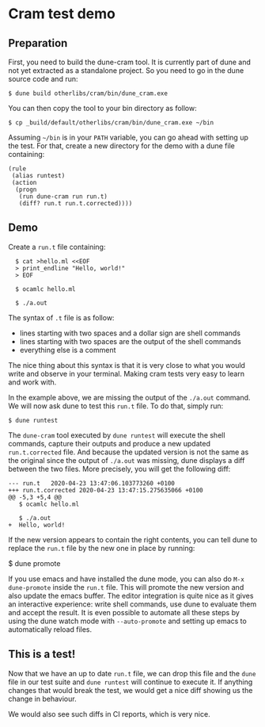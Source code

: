 Cram test demo
==============

Preparation
-----------

First, you need to build the dune-cram tool. It is currently part of
dune and not yet extracted as a standalone project. So you need to go
in the dune source code and run:

    $ dune build otherlibs/cram/bin/dune_cram.exe

You can then copy the tool to your bin directory as follow:

    $ cp _build/default/otherlibs/cram/bin/dune_cram.exe ~/bin

Assuming `~/bin` is in your `PATH` variable, you can go ahead with
setting up the test. For that, create a new directory for the demo
with a dune file containing:

```
(rule
 (alias runtest)
 (action
  (progn
   (run dune-cram run run.t)
   (diff? run.t run.t.corrected))))
```

Demo
----

Create a `run.t` file containing:

```
  $ cat >hello.ml <<EOF
  > print_endline "Hello, world!"
  > EOF

  $ ocamlc hello.ml

  $ ./a.out
```

The syntax of `.t` file is as follow:

- lines starting with two spaces and a dollar sign are shell commands
- lines starting with two spaces are the output of the shell commands
- everything else is a comment

The nice thing about this syntax is that it is very close to what you
would write and observe in your terminal.  Making cram tests very easy
to learn and work with.

In the example above, we are missing the output of the `./a.out`
command. We will now ask dune to test this `run.t` file. To do that,
simply run:

    $ dune runtest

The `dune-cram` tool executed by `dune runtest` will execute the shell
commands, capture their outputs and produce a new updated
`run.t.corrected` file. And because the updated version is not the
same as the original since the output of `./a.out` was missing, dune
displays a diff between the two files. More precisely, you will get
the following diff:

```
--- run.t	2020-04-23 13:47:06.103773260 +0100
+++ run.t.corrected	2020-04-23 13:47:15.275635066 +0100
@@ -5,3 +5,4 @@
   $ ocamlc hello.ml
 
   $ ./a.out
+  Hello, world!
```

If the new version appears to contain the right contents, you can tell
dune to replace the `run.t` file by the new one in place by running:

   $ dune promote

If you use emacs and have installed the dune mode, you can also do
`M-x dune-promote` inside the `run.t` file. This will promote the new
version and also update the emacs buffer. The editor integration is
quite nice as it gives an interactive experience: write shell
commands, use dune to evaluate them and accept the result. It is even
possible to automate all these steps by using the dune watch mode with
`--auto-promote` and setting up emacs to automatically reload files.

This is a test!
---------------

Now that we have an up to date `run.t` file, we can drop this file and
the `dune` file in our test suite and `dune runtest` will continue to
execute it. If anything changes that would break the test, we would
get a nice diff showing us the change in behaviour.

We would also see such diffs in CI reports, which is very nice.

